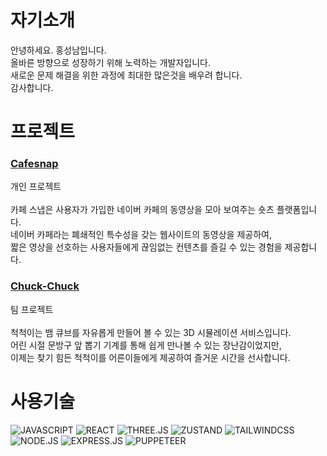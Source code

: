 # 자기소개

안녕하세요. 홍성남입니다.  
올바른 방향으로 성장하기 위해 노력하는 개발자입니다.  
새로운 문제 해결을 위한 과정에 최대한 많은것을 배우려 합니다.  
감사합니다.


# 프로젝트

### [Cafesnap](https://github.com/cafe-snap/cafesnap-client)
개인 프로젝트  
</br>
카페 스냅은 사용자가 가입한 네이버 카페의 동영상을 모아 보여주는 숏츠 플랫폼입니다.  
네이버 카페라는 폐쇄적인 특수성을 갖는 웹사이트의 동영상을 제공하여,  
짧은 영상을 선호하는 사용자들에게 끊임없는 컨텐츠를 즐길 수 있는 경험을 제공합니다.

### [Chuck-Chuck](https://github.com/The-Chuck-Chuck/The-Chuck)
팀 프로젝트  
</br>
척척이는 뱀 큐브를 자유롭게 만들어 볼 수 있는 3D 시뮬레이션 서비스입니다.  
어린 시절 문방구 앞 뽑기 기계를 통해 쉽게 만나볼 수 있는 장난감이었지만,  
이제는 찾기 힘든 척척이를 어른이들에게 제공하여 즐거운 시간을 선사합니다.


# 사용기술

![JAVASCRIPT](https://img.shields.io/badge/javascript-%23323330.svg?style=for-the-badge&logo=javascript&logoColor=%23F7DF1E)
![REACT](https://img.shields.io/badge/react-%2320232a.svg?style=for-the-badge&logo=react&logoColor=%2361DAFB)
![THREE.JS](https://img.shields.io/badge/three.js-%23323330.svg?style=for-the-badge&logo=threedotjs&logoColor=white)
![ZUSTAND](https://img.shields.io/badge/zustand-54283c?style=for-the-badge&logo=zustand&logoColor=black)
![TAILWINDCSS](https://img.shields.io/badge/tailwindcss-%2338B2AC.svg?style=for-the-badge&logo=tailwind-css&logoColor=white)  
![NODE.JS](https://img.shields.io/badge/node.js-5FA04E?style=for-the-badge&logo=node.js&logoColor=white)
![EXPRESS.JS](https://img.shields.io/badge/express.js-%23404d59.svg?style=for-the-badge&logo=express&logoColor=%2361DAFB)
![PUPPETEER](https://img.shields.io/badge/puppeteer-%40B5A4.svg?style=for-the-badge&logo=puppeteer&logoColor=white)